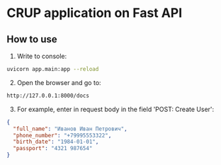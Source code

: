 # CRUP application on Fast API

## How to use
1. Write to console:
```bash
uvicorn app.main:app --reload
```

2. Open the browser and go to:
```bash
http://127.0.0.1:8000/docs
```

3. For example, enter in request body in the field 'POST: Create User':
```json
{
  "full_name": "Иванов Иван Петрович",
  "phone_number": "+79995553322",
  "birth_date": "1984-01-01",
  "passport": "4321 987654"
}
```